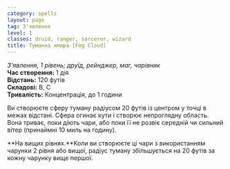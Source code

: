 ```yaml
---
category: spells
layout: page
tag: З'явлення
level: 1
classes: druid, ranger, sorcerer, wizard
title: Туманна хмара [Fog Cloud]
---
```


_З'явлення, 1 рівень; друїд, рейнджер, маг, чарівник_    
**Час створення:** 1 дія    
**Відстань:** 120 футів    
**Складові:** В, С    
**Тривалість:** Концентрація, до 1 години    

Ви створюєте сферу туману радіусом 20 футів із центром у точці в межах відстані. Сфера огинає кути і створює непроглядну область. Вона триває, поки діють чари, або поки її не розвіє середній чи сильний вітер (принаймні 10 миль на годину).   

**На вищих рівнях.**Коли ви створюєте ці чари з використанням чарунки 2 рівня або вищої, радіус туману збільшується на 20 футів за кожну чарунку вище першої. 
